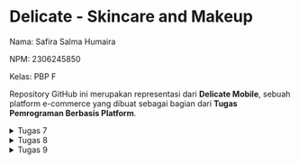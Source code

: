 # Delicate - Skincare and Makeup
Nama: Safira Salma Humaira 


NPM: 2306245850 


Kelas: PBP F


Repository GitHub ini merupakan representasi dari **Delicate Mobile**, sebuah platform e-commerce yang dibuat sebagai bagian dari **Tugas Pemrograman Berbasis Platform**.


<details>
  <summary>Tugas 7</summary>

## 1. Jelaskan apa yang dimaksud dengan stateless widget dan stateful widget, dan jelaskan perbedaan dari keduanya.
Stateless Widget adalah widget dengan tampilan tetap yang tidak berubah selama aplikasi berjalan karena tidak memiliki state (keadaan) yang dapat berubah. Sebaliknya, Stateful Widget memiliki state internal yang dapat berubah, sehingga dapat memperbarui tampilan saat terjadi perubahan data. Perbedaan utama antara keduanya adalah kemampuan Stateful Widget untuk merespons perubahan data dan memperbarui UI, sementara Stateless Widget tidak memiliki kemampuan tersebut.

## 2. Sebutkan widget apa saja yang kamu gunakan pada proyek ini dan jelaskan fungsinya.
Berikut adalah widget yang saya gunakan pada proyek ini:

- **Scaffold**: Memberikan struktur dasar aplikasi dengan AppBar dan body.
- **AppBar**: Menampilkan bar di bagian atas aplikasi yang berisi judul.
- **Padding**: Memberikan jarak di sekitar widget anaknya.
- **Column**: Menyusun widget secara vertikal.
- **Row**: Menyusun widget secara horizontal.
- **Card**: Menampilkan kotak dengan sudut melengkung dan bayangan, digunakan dalam InfoCard.
- **Container**: Membungkus widget lain dan memungkinkan pengaturan ukuran, padding, dan dekorasi.
- **Text**: Menampilkan teks di layar.
- **SizedBox**: Memberikan jarak vertikal antara widget.
- **Center**: Menempatkan widget di tengah parent-nya.
- **GridView.count**: Menampilkan widget dalam bentuk grid dengan jumlah kolom tertentu.
- **Material**: Menyediakan efek material seperti bayangan dan warna latar belakang.
- **InkWell**: Menangani interaksi sentuhan pada widget dan memberikan efek ripple.
- **Icon**: Menampilkan ikon.
- **SnackBar**: Menampilkan pesan sementara di bagian bawah layar.

## 3. Apa fungsi dari setState()? Jelaskan variabel apa saja yang dapat terdampak dengan fungsi tersebut.
Fungsi `setState()` digunakan dalam Stateful Widget untuk memberi tahu Flutter bahwa ada perubahan pada state internal widget, sehingga framework perlu membangun ulang UI dengan data terbaru. Variabel yang terpengaruh adalah semua variabel state yang didefinisikan dalam kelas State. Dalam kode saya, karena menggunakan StatelessWidget, fungsi `setState()` tidak digunakan karena tidak ada state yang berubah.

## 4. Jelaskan perbedaan antara const dengan final.
Perbedaan antara `const` dan `final` adalah sebagai berikut:

- **const**: Digunakan untuk mendefinisikan nilai konstan pada waktu kompilasi (compile-time constant). Nilainya harus sudah diketahui sebelum program berjalan dan bersifat immutable.
- **final**: Digunakan untuk variabel yang nilainya ditetapkan sekali dan tidak dapat diubah setelahnya. Nilainya dapat ditentukan saat runtime, bukan hanya pada waktu kompilasi.

## 5. Jelaskan bagaimana cara kamu mengimplementasikan checklist-checklist di atas.
Saya membuat proyek flutter bernama `delicate-mobile`. Karena saya menggunakan VS Code, dan telah menginstal semua ekstensi yang dibutuhkan, proyek ini dibuat dengan menekan `Command + Shift + P`.

Selanjutnya, saya merapikan kode dengan memindahkan beberapa potongan kode ke dalam `menu.dart` yang saya buat.

### Implementasi Tiga Tombol
Untuk membuat tiga tombol sederhana dengan ikon dan teks untuk: **Lihat Daftar Produk**, **Tambah Produk**, dan **Logout**, saya mengimplementasikan kelas `ItemHomepage` yang mendefinisikan nama, ikon, dan warna tombol. Objek-objek ini dimasukkan ke dalam list `items` sebagai berikut:

```dart
final List<ItemHomepage> items = [
  ItemHomepage("Lihat Daftar Produk", Icons.list_alt, Colors.red),
  ItemHomepage("Tambah Produk", Icons.add, Colors.blue),
  ItemHomepage("Logout", Icons.logout, Colors.yellow),
];

Jelaskan cara kamu menerapkan checklist di atas.
Saya membuat proyek Flutter bernama delicate-mobile menggunakan VS Code. Setelah menginstal semua ekstensi yang diperlukan, saya memulai proyek ini dengan menekan command + shift + p.

Selanjutnya, saya merapikan kode dengan memindahkan beberapa bagian ke dalam file menu.dart yang saya buat.

Untuk membuat tiga tombol sederhana dengan ikon dan teks—"Lihat Daftar Produk," "Tambah Produk," dan "Logout"—saya menggunakan kelas ItemHomepage yang mendefinisikan nama, ikon, dan warna setiap tombol. Objek-objek ini disimpan dalam daftar items:

```dart
final List<ItemHomepage> items = [
  ItemHomepage("Lihat Daftar Produk", Icons.list_alt, Colors.red),
  ItemHomepage("Tambah Produk", Icons.add, Colors.blue),
  ItemHomepage("Logout", Icons.logout, Colors.yellow),
];
```

Jelaskan cara kamu menerapkan checklist di atas.
Saya membuat proyek Flutter bernama delicate-mobile menggunakan VS Code. Setelah menginstal semua ekstensi yang diperlukan, saya memulai proyek ini dengan menekan command + shift + p.

Selanjutnya, saya merapikan kode dengan memindahkan beberapa bagian ke dalam file menu.dart yang saya buat.

Untuk membuat tiga tombol sederhana dengan ikon dan teks—"Lihat Daftar Produk," "Tambah Produk," dan "Logout"—saya menggunakan kelas ItemHomepage yang mendefinisikan nama, ikon, dan warna setiap tombol. Objek-objek ini disimpan dalam daftar items:

```dart
final List<ItemHomepage> items = [
  ItemHomepage("Lihat Daftar Produk", Icons.list_alt, Colors.red),
  ItemHomepage("Tambah Produk", Icons.add, Colors.blue),
  ItemHomepage("Logout", Icons.logout, Colors.yellow),
];
```
Setiap tombol memiliki warna latar belakang yang berbeda, yang diatur menggunakan properti color di dalam ItemCard melalui widget Material:

```dart
return Material(
  color: item.color, // Warna diambil dari properti color
  borderRadius: BorderRadius.circular(12),
  child: InkWell(
    // Aksi untuk interaksi
  ),
);
```
Saya juga menambahkan aksi untuk menampilkan snackbar ketika tombol ditekan. Di dalam ItemCard, InkWell menangani aksi saat tombol ditekan, dan ScaffoldMessenger digunakan untuk menampilkan snackbar yang sesuai dengan nama tombol:

```dart
onTap: () {
  ScaffoldMessenger.of(context)
    ..hideCurrentSnackBar()
    ..showSnackBar(
      SnackBar(content: Text("Kamu telah menekan tombol ${item.name}")),
    );
},
```

</details>


<details>
  <summary>Tugas 8</summary>

## 1. Apa kegunaan const di Flutter? Jelaskan apa keuntungan ketika menggunakan const pada kode Flutter. Kapan sebaiknya kita menggunakan const, dan kapan sebaiknya tidak digunakan?
Di Flutter, const digunakan untuk mendefinisikan objek-objek yang sifatnya tetap (immutable) dan menjadikannya konstan pada saat kompilasi (compile-time constants). Artinya, nilai-nilai tersebut sudah ditentukan ketika aplikasi dikompilasi, bukan saat dijalankan. Ini dapat menghemat penggunaan memori karena Flutter tidak perlu membuat ulang objek tersebut setiap kali widget diperbarui. Menggunakan const memberikan keuntungan berupa peningkatan kinerja, sebab objek const hanya dibuat satu kali. Sebaiknya const diterapkan pada widget yang statis dan tidak berubah selama siklus hidup aplikasi (seperti teks, ikon, atau padding yang tetap). Selain itu, const cocok untuk elemen-elemen dengan nilai tetap yang sering digunakan di beberapa bagian aplikasi, seperti warna atau margin tertentu. Namun, const sebaiknya dihindari pada widget yang bergantung pada state atau kondisi yang bisa berubah.

## 2. Jelaskan dan bandingkan penggunaan Column dan Row pada Flutter. Berikan contoh implementasi dari masing-masing layout widget ini!

Column dan Row adalah widget layout di Flutter yang digunakan untuk menempatkan widget lain dalam susunan baris atau kolom.

Column: Menyusun widget secara vertikal, dari atas ke bawah. Biasanya dipakai untuk menumpuk elemen-elemen dalam satu kolom pada layar.
Row: Menyusun widget secara horizontal, dari kiri ke kanan, sehingga elemen-elemen ditempatkan berdampingan.
Contoh penggunaan Column:
```dart
Column(
  children: [
    Text("Item 1"),
    Text("Item 2"),
  ],
);
```

Contoh penggunaan Row:
```dart
Row(
  children: [
    Icon(Icons.star),
    Text("Rating"),
  ],
);
```


## 3. Sebutkan apa saja elemen input yang kamu gunakan pada halaman form yang kamu buat pada tugas kali ini. Apakah terdapat elemen input Flutter lain yang tidak kamu gunakan pada tugas ini? Jelaskan!
Berikut adalah elemen input yang digunakan di halaman form:

TextFormField: Dipakai untuk memasukkan data teks dalam formulir, seperti Item, Amount, dan Description.
Elemen input Flutter lain yang tidak dipakai dalam tugas ini meliputi:

Checkbox: Digunakan untuk memilih antara dua opsi (aktif/non-aktif).
Switch: Menyediakan opsi aktif/non-aktif dalam bentuk saklar.
Slider: Memungkinkan pemilihan nilai dalam rentang tertentu.
DropdownButton: Digunakan untuk memilih satu opsi dari beberapa pilihan dalam bentuk dropdown.
DatePicker/TimePicker: Memfasilitasi pemilihan tanggal atau waktu, biasanya dipakai di aplikasi yang memerlukan data waktu.
Radio: Digunakan untuk memilih satu opsi di antara beberapa pilihan.

## 4. Bagaimana cara kamu mengatur tema (theme) dalam aplikasi Flutter agar aplikasi yang dibuat konsisten? Apakah kamu mengimplementasikan tema pada aplikasi yang kamu buat?
Tema pada aplikasi dikelola menggunakan Theme.of(context) untuk memastikan keseragaman tampilan visual. Kode ini memanfaatkan colorScheme.primary untuk menentukan warna pada AppBar dan tombol. Pengaturan tema secara global dapat dilakukan di MaterialApp melalui ThemeData untuk mengonfigurasi warna, tipografi, dan elemen visual lainnya.

Berikut adalah implementasi tema pada tugas ini:

```dart
// Latar belakang AppBar menggunakan warna utama dari skema warna aplikasi.
backgroundColor: Theme.of(context).colorScheme.primary,
```


## 5. Bagaimana cara kamu menangani navigasi dalam aplikasi dengan banyak halaman pada Flutter?
Navigasi dalam aplikasi dilakukan dengan menggunakan Navigator bersama MaterialPageRoute untuk berpindah antar layar. Drawer berfungsi sebagai menu navigasi samping. Fungsi Navigator.push() digunakan untuk membuka halaman baru, sementara Navigator.pushReplacement() menggantikan halaman yang sedang ditampilkan. Hal ini mempermudah pengguna untuk beralih antara halaman utama dan formulir penambahan item.

</details>


<details>
  <summary>Tugas 9</summary>

## 1. Jelaskan mengapa kita perlu membuat model untuk melakukan pengambilan ataupun pengiriman data JSON? Apakah akan terjadi error jika kita tidak membuat model terlebih dahulu?
Membuat model untuk pengambilan atau pengiriman data JSON penting karena model membantu menyusun data JSON dalam format yang lebih terstruktur dan mudah dikelola, seperti objek. Ini juga memudahkan validasi dan manipulasi data, serta mengurangi kemungkinan kesalahan saat terjadi perubahan format data. Tanpa model, kita akan menangani data secara manual, yang bisa rentan terhadap error, lebih sulit untuk dipelihara, dan menambah kompleksitas kode.

## 2. Jelaskan fungsi dari library http yang sudah kamu implementasikan pada tugas ini
Library HTTP digunakan dalam aplikasi Flutter untuk mengirimkan permintaan HTTP, seperti GET dan POST, ke server backend. Selain itu, library ini juga berfungsi untuk menerima respons dari server, termasuk mengurai data JSON yang diterima. Dengan demikian, HTTP bertindak sebagai penghubung antara aplikasi Flutter dan API backend, untuk menangani pertukaran data.

## 3. Jelaskan fungsi dari CookieRequest dan jelaskan mengapa instance CookieRequest perlu untuk dibagikan ke semua komponen di aplikasi Flutter.
CookieRequest berfungsi untuk menyimpan cookie yang berisi status sesi pengguna, seperti autentikasi login. Cookie ini akan dikirim otomatis dengan setiap permintaan HTTP yang membutuhkan autentikasi. Agar semua bagian aplikasi dapat mengakses status sesi yang sama, instance CookieRequest perlu dibagikan ke seluruh komponen aplikasi, sehingga tidak perlu mengelola ulang sesi autentikasi di setiap komponen.

## 4. Jelaskan mekanisme pengiriman data mulai dari input hingga dapat ditampilkan pada Flutter.
Mekanisme dimulai ketika pengguna memasukkan data melalui form di Flutter. Data tersebut kemudian dikirim ke backend menggunakan request HTTP, misalnya POST. Backend (Django) memproses data, menyimpannya ke database atau menghasilkan respons tertentu. Respons yang diberikan dalam format JSON kemudian diterima oleh Flutter, diproses, dan akhirnya ditampilkan pada antarmuka aplikasi.

## 5. Jelaskan mekanisme autentikasi dari login, register, hingga logout. Mulai dari input data akun pada Flutter ke Django hingga selesainya proses autentikasi oleh Django dan tampilnya menu pada Flutter.
Proses autentikasi dimulai saat pengguna memasukkan kredensial di Flutter. Data login dikirim melalui request POST ke Django, yang memverifikasi kredensial. Jika valid, Django mengirimkan cookie atau token sesi yang disimpan dalam CookieRequest. Pada proses registrasi, data dikirim ke Django untuk diverifikasi dan disimpan di database. Django kemudian mengonfirmasi keberhasilan pendaftaran ke Flutter. Saat logout, Flutter mengirimkan request untuk menghapus sesi atau token, dan Django memastikan proses logout berhasil. Setelah itu, Flutter menghapus sesi lokal dan mengarahkan pengguna kembali ke halaman login.

## 6. Jelaskan bagaimana cara kamu mengimplementasikan checklist di atas secara step-by-step! (bukan hanya sekadar mengikuti tutorial).
Pertama, saya mengimplementasikan fitur registrasi akun di Django dengan membuat aplikasi bernama authentication dan menambahkan fungsi untuk memvalidasi input. Setelah itu, saya membuat file register.dart di Flutter yang berisi form registrasi, lalu menghubungkannya dengan endpoint Django menggunakan package pbp_django_auth.

Selanjutnya, saya membuat halaman login di Flutter dan menghubungkannya dengan Django untuk memverifikasi kredensial. CookieRequest digunakan untuk mengirimkan data login ke server. Saya juga mengatur middleware CORS di Django untuk mendukung komunikasi lintas domain dan menambahkan konfigurasi di Flutter untuk membagikan instance CookieRequest ke seluruh aplikasi menggunakan Provider.

Untuk model produk, saya membuat model di Django yang mencakup nama, harga, deskripsi, dan jumlah produk. Di Flutter, saya menggunakan Quicktype untuk membuat model Dart yang sesuai dengan format JSON dari Django.

Saya kemudian membuat halaman daftar item di Flutter menggunakan FutureBuilder untuk mengambil data produk dari endpoint Django. Data ditampilkan dalam widget ListView.builder. Saya pastikan data yang ditampilkan adalah milik pengguna yang sedang login.

Setelah itu, saya mengimplementasikan fitur logout di Django dan mengubah perilaku tombol logout di Flutter untuk mengarahkan pengguna kembali ke halaman login setelah logout.

Terakhir, saya mengintegrasikan form input dari Flutter dengan Django dengan membuat endpoint untuk menerima data dari Flutter dan menyimpannya ke dalam database Django.


</details>